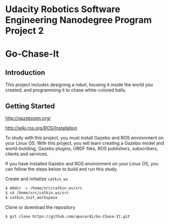 # Udacity Robotics Software Engineering Nanodegree Program Project 2
# Go-Chase-It

## Introduction
This project includes designing a robot, housing it inside the world you created, and programming it to chase white-colored balls.

## Getting Started

http://gazebosim.org/

http://wiki.ros.org/ROS/Installation

To study with this project, you must install Gazebo and ROS environment on your Linux OS. With this project, you will learn creating a Gazebo model and world-building, Gazebo plugins, URDF files, ROS publishers, subscribers, clients and services.


If you have installed Gazebo and ROS environment on your Linux OS, you can follow the steps below to build and run this study.

Create and initialize ```catkin_ws```

```bash
$ mkdir -p /home/src/catkin_ws/src 
$ cd /home/src/catkin_ws/src
$ catkin_init_workspace
```
Clone or download the repository

```bash
$ git clone https://github.com/apocardi/Go-Chase-It.git
```

